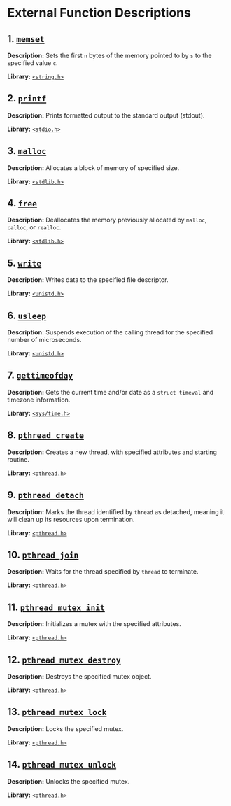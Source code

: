 # External Function Descriptions

## 1. [`memset`](https://www.cplusplus.com/reference/cstring/memset/)

**Description:** Sets the first `n` bytes of the memory pointed to by `s` to the specified value `c`.

**Library:** [`<string.h>`](https://www.cplusplus.com/reference/clibrary/cstring/)

## 2. [`printf`](https://www.cplusplus.com/reference/cstdio/printf/)

**Description:** Prints formatted output to the standard output (stdout).

**Library:** [`<stdio.h>`](https://www.cplusplus.com/reference/cstdio/)

## 3. [`malloc`](https://www.cplusplus.com/reference/cstdlib/malloc/)

**Description:** Allocates a block of memory of specified size.

**Library:** [`<stdlib.h>`](https://www.cplusplus.com/reference/cstdlib/)

## 4. [`free`](https://www.cplusplus.com/reference/cstdlib/free/)

**Description:** Deallocates the memory previously allocated by `malloc`, `calloc`, or `realloc`.

**Library:** [`<stdlib.h>`](https://www.cplusplus.com/reference/cstdlib/)

## 5. [`write`](https://www.cplusplus.com/reference/unistd/write/)

**Description:** Writes data to the specified file descriptor.

**Library:** [`<unistd.h>`](https://www.cplusplus.com/reference/unistd.h/)

## 6. [`usleep`](https://www.cplusplus.com/reference/unistd/usleep/)

**Description:** Suspends execution of the calling thread for the specified number of microseconds.

**Library:** [`<unistd.h>`](https://www.cplusplus.com/reference/unistd.h/)

## 7. [`gettimeofday`](https://www.cplusplus.com/reference/sys-time.h/gettimeofday/)

**Description:** Gets the current time and/or date as a `struct timeval` and timezone information.

**Library:** [`<sys/time.h>`](https://www.cplusplus.com/reference/sys-time.h/)

## 8. [`pthread_create`](https://www.man7.org/linux/man-pages/man3/pthread_create.3.html)

**Description:** Creates a new thread, with specified attributes and starting routine.

**Library:** [`<pthread.h>`](https://www.man7.org/linux/man-pages/man3/pthread_create.3.html)

## 9. [`pthread_detach`](https://www.man7.org/linux/man-pages/man3/pthread_detach.3.html)

**Description:** Marks the thread identified by `thread` as detached, meaning it will clean up its resources upon termination.

**Library:** [`<pthread.h>`](https://www.man7.org/linux/man-pages/man3/pthread_detach.3.html)

## 10. [`pthread_join`](https://www.man7.org/linux/man-pages/man3/pthread_join.3.html)

**Description:** Waits for the thread specified by `thread` to terminate.

**Library:** [`<pthread.h>`](https://www.man7.org/linux/man-pages/man3/pthread_join.3.html)

## 11. [`pthread_mutex_init`](https://www.man7.org/linux/man-pages/man3/pthread_mutex_init.3.html)

**Description:** Initializes a mutex with the specified attributes.

**Library:** [`<pthread.h>`](https://www.man7.org/linux/man-pages/man3/pthread_mutex_init.3.html)

## 12. [`pthread_mutex_destroy`](https://www.man7.org/linux/man-pages/man3/pthread_mutex_destroy.3.html)

**Description:** Destroys the specified mutex object.

**Library:** [`<pthread.h>`](https://www.man7.org/linux/man-pages/man3/pthread_mutex_destroy.3.html)

## 13. [`pthread_mutex_lock`](https://www.man7.org/linux/man-pages/man3/pthread_mutex_lock.3.html)

**Description:** Locks the specified mutex.

**Library:** [`<pthread.h>`](https://www.man7.org/linux/man-pages/man3/pthread_mutex_lock.3.html)

## 14. [`pthread_mutex_unlock`](https://www.man7.org/linux/man-pages/man3/pthread_mutex_unlock.3.html)

**Description:** Unlocks the specified mutex.

**Library:** [`<pthread.h>`](https://www.man7.org/linux/man-pages/man3/pthread_mutex_unlock.3.html)
